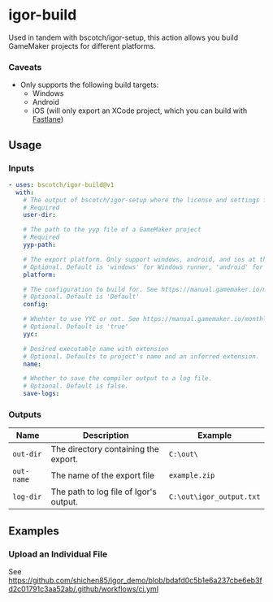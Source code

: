 # igor-build

Used in tandem with bscotch/igor-setup, this action allows you build GameMaker projects for different platforms.

### Caveats

- Only supports the following build targets:
  - Windows
  - Android
  - iOS (will only export an XCode project, which you can build with [Fastlane](https://docs.fastlane.tools/best-practices/continuous-integration/github/))

## Usage

### Inputs

```yaml
- uses: bscotch/igor-build@v1
  with:
    # The output of bscotch/igor-setup where the license and settings files are set up.
    # Required
    user-dir:

    # The path to the yyp file of a GameMaker project
    # Required
    yyp-path:

    # The export platform. Only support windows, android, and ios at the moment
    # Optional. Default is 'windows' for Windows runner, 'android' for Linux runner, and "ios" for MacOS runner
    platform:

    # The configuration to build for. See https://manual.gamemaker.io/monthly/en/#t=Settings%2FConfigurations.htm
    # Optional. Default is 'Default'
    config:

    # Whehter to use YYC or not. See https://manual.gamemaker.io/monthly/en/#t=Settings%2FYoYo_Compiler.htm
    # Optional. Default is 'true'
    yyc:

    # Desired executable name with extension
    # Optional. Defaults to project's name and an inferred extension.
    name:

    # Whether to save the compiler output to a log file.
    # Optional. Default is false.
    save-logs:
```

### Outputs

| Name       | Description                            | Example                  |
| ---------- | -------------------------------------- | ------------------------ |
| `out-dir`  | The directory containing the export.   | `C:\out\`                |
| `out-name` | The name of the export file            | `example.zip`            |
| `log-dir`  | The path to log file of Igor's output. | `C:\out\igor_output.txt` |

## Examples

### Upload an Individual File

See <https://github.com/shichen85/igor_demo/blob/bdafd0c5b1e6a237cbe6eb3fd2c01791c3aa52ab/.github/workflows/ci.yml>
